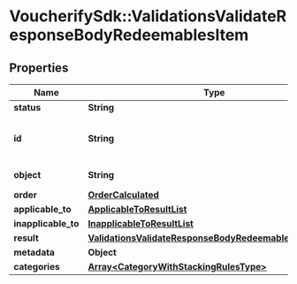 # VoucherifySdk::ValidationsValidateResponseBodyRedeemablesItem

## Properties

| Name | Type | Description | Notes |
| ---- | ---- | ----------- | ----- |
| **status** | **String** |  | [optional] |
| **id** | **String** | Redeemable ID, i.e. the voucher code. | [optional] |
| **object** | **String** | Redeemable&#39;s object type. | [optional] |
| **order** | [**OrderCalculated**](OrderCalculated.md) |  | [optional] |
| **applicable_to** | [**ApplicableToResultList**](ApplicableToResultList.md) |  | [optional] |
| **inapplicable_to** | [**InapplicableToResultList**](InapplicableToResultList.md) |  | [optional] |
| **result** | [**ValidationsValidateResponseBodyRedeemablesItemResult**](ValidationsValidateResponseBodyRedeemablesItemResult.md) |  | [optional] |
| **metadata** | **Object** |  | [optional] |
| **categories** | [**Array&lt;CategoryWithStackingRulesType&gt;**](CategoryWithStackingRulesType.md) |  | [optional] |

